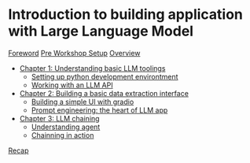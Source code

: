 # Introduction to building application with Large Language Model

[Foreword](./foreword.md)
[Pre Workshop Setup](./pre-workshop-setup.md)
[Overview](./overview.md)

- [Chapter 1: Understanding basic LLM toolings]()
  - [Setting up python development environtment]()
  - [Working with an LLM API]()
- [Chapter 2: Building a basic data extraction interface]()
  - [Building a simple UI with gradio]()
  - [Prompt engineering: the heart of LLM app]()
- [Chapter 3: LLM chaining]()
  - [Understanding agent]()
  - [Chainning in action]()

[Recap](./recap.md)
